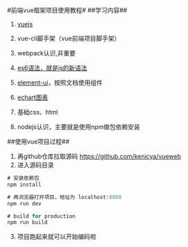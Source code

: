 #前端vue框架项目使用教程#
##学习内容##

 1. [vuejs][1]


 2. vue-cli脚手架（vue前端项目脚手架）
 3. webpack认识,非重要
 4. [es6语法，就是js的新语法][2]
 5. [element-ui][3]，按照文档使用组件
 6. [echart图表][4]
 7. 基础css、html
 8. nodejs认识，主要就是使用npm做包依赖安装


  [1]: https://cn.vuejs.org/v2/guide/installation.html
  [2]: http://es6.ruanyifeng.com/#docs/async
  [3]: http://element.eleme.io/#/zh-CN/component/installation
  [4]: http://echarts.baidu.com/
  
##使用vue项目过程##
 
 1. 再github仓库拉取源码 https://github.com/kenicya/vueweb
 2. 进入源码目录
```javascript
# 安装依赖包
npm install

# 再浏览器打开项目，地址为 localhost:8080
npm run dev

# build for production 
npm run build

```

3. 项目跑起来就可以开始编码啦
